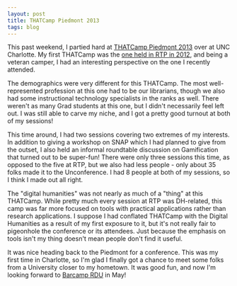 ```yaml
---
layout: post
title: THATCamp Piedmont 2013
tags: blog
---
```


This past weekend, I partied hard at [THATCamp Piedmont 2013](http://piedmont2013.thatcamp.org/) over at UNC Charlotte. My first THATCamp was the [one held in RTP in 2012](http://rtp2012.thatcamp.org/), and being a veteran camper, I had an interesting perspective on the one I recently attended.

The demographics were very different for this THATCamp. The most well-represented profession at this one had to be our librarians, though we also had some instructional technology specialists in the ranks as well. There weren't as many Grad students at this one, but I didn't necessarily feel left out. I was still able to carve my niche, and I got a pretty good turnout at both of my sessions!

This time around, I had two sessions covering two extremes of my interests. In addition to giving a workshop on SNAP which I had planned to give from the outset, I also held an informal roundtable discussion on Gamification that turned out to be super-fun! There were only three sessions this time, as opposed to the five at RTP, but we also had less people - only about 35 folks made it to the Unconference. I had 8 people at both of my sessions, so I think I made out all right.

The "digital humanities" was not nearly as much of a "thing" at this THATCamp. While pretty much every session at RTP was DH-related, this camp was far more focused on tools with practical applications rather than research applications. I suppose I had conflated THATCamp with the Digital Humanities as a result of my first exposure to it, but it's not really fair to pigeonhole the conference or its attendees. Just because the emphasis on tools isn't my thing doesn't mean people don't find it useful.

It was nice heading back to the Piedmont for a conference. This was my first time in Charlotte, so I'm glad I finally got a chance to meet some folks from a University closer to my hometown. It was good fun, and now I'm looking forward to [Barcamp RDU](http://trilug.org/barcamp/) in May!
